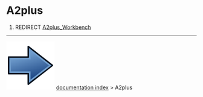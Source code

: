 # A2plus
1.  REDIRECT [A2plus_Workbench](A2plus_Workbench.md)



---
![](images/Button_right.svg) [documentation index](../README.md) > A2plus
